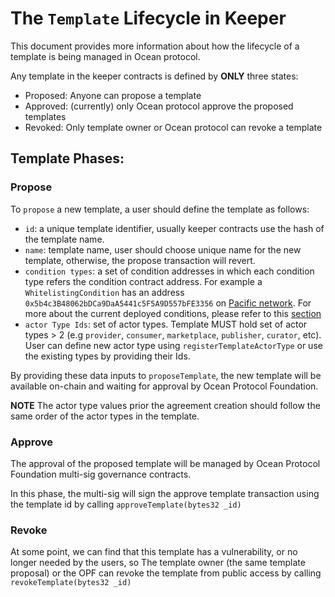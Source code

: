 # The `Template` Lifecycle in Keeper

This document provides more information about how the lifecycle of a
template is being managed in Ocean protocol.

Any template in the keeper contracts is defined by **ONLY** three states:

- Proposed: Anyone can propose a template
- Approved: (currently) only Ocean protocol approve the proposed templates
- Revoked: Only template owner or Ocean protocol can revoke a template



## Template Phases:

### Propose
To `propose` a new template, a user should define the template as follows:

- `id`: a unique template identifier, usually keeper contracts use the hash of the template name.
- `name`: template name, user should choose unique name for the new template, otherwise, the propose transaction will revert.
- `condition types`: a set of condition addresses in which each condition type refers the condition contract address.
For example a `WhitelistingCondition` has an address `0x5b4c3B48062bDCa9DaA5441c5F5A9D557bFE3356`
on [Pacific network](https://submarine.oceanprotocol.com/). For more about the current deployed conditions,
please refer to this [section](../README.md#pacific-mainnet)
- `actor Type Ids`: set of actor types. Template MUST hold set of actor types > 2 (e.g `provider`, `consumer`, `marketplace`, `publisher`, `curator`, etc).
User can define new actor type using `registerTemplateActorType` or use the existing types by providing their Ids.

By providing these data inputs to `proposeTemplate`, the new template will be available on-chain and waiting for approval by Ocean Protocol Foundation.

**NOTE** The actor type values prior the agreement creation should follow the same order of the actor types in the template.

### Approve

The approval of the proposed template will be managed by Ocean Protocol Foundation multi-sig governance contracts.

In this phase, the multi-sig will sign the approve template transaction using the template id by calling `approveTemplate(bytes32 _id)`

### Revoke

At some point, we can find that this template has a vulnerability, or no longer needed by the users, so
The template owner (the same template proposal) or the OPF can revoke the template from public access by calling `revokeTemplate(bytes32 _id)`
